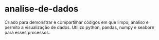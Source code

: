 # analise-de-dados
Criado para demonstrar e compartilhar códigos em que limpo, analiso e permito a visualização de dados. Utilizo python, pandas, numpy e seaborn para esses processos.
